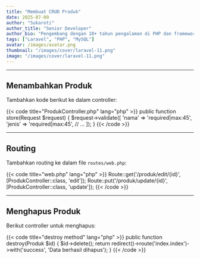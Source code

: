 ```yaml
---
title: "Membuat CRUD Produk"
date: 2025-07-09
author: "Sukaroti"
author_title: "Senior Developer"
author_bio: "Pengembang dengan 10+ tahun pengalaman di PHP dan framework Laravel."
tags: ["Laravel", "PHP", "MySQL"]
avatar: /images/avatar.png
thumbnail: "/images/cover/laravel-11.png"
image: "/images/cover/laravel-11.png"
---
```

---

## Menambahkan Produk

Tambahkan kode berikut ke dalam controller:

{{< code title="ProdukController.php" lang="php" >}}
public function store(Request $request)
{
    $request->validate([
        'nama' => 'required|max:45',
        'jenis' => 'required|max:45',
        // ...
    ]);
}
{{< /code >}}

---

## Routing

Tambahkan routing ke dalam file `routes/web.php`:

{{< code title="web.php" lang="php" >}}
Route::get('/produk/edit/{id}', [ProdukController::class, 'edit']);
Route::put('/produk/update/{id}', [ProdukController::class, 'update']);
{{< /code >}}

---

## Menghapus Produk

Berikut controller untuk menghapus:

{{< code title="destroy method" lang="php" >}}
public function destroy(Produk $id)
{
    $id->delete();
    return redirect()->route('index.index')->with('success', 'Data berhasil dihapus');
}
{{< /code >}}
